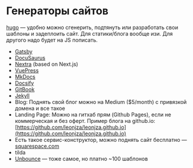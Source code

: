 # Генераторы сайтов

[hugo](https://gohugo.io/) — удобно можно сгенерить, подтянуть или разработать свои шаблоны и задеплоить сайт. Для статики/блога вообще изи. Для другого надо будет на JS пописать.

* [Gatsby](https://www.gatsbyjs.com/)
* [DocuSaurus](https://docusaurus.io)
* [Nextra](https://github.com/shuding/nextra) (based on Next.js)
* [VuePress](https://vuepress.vuejs.org/)
* [MkDocs](https://www.mkdocs.org/)
* [Docsify](https://docsify.js.org/)
* [GitBook](https://www.gitbook.com/)
* [Jekyll](https://github.com/jekyll/jekyll)
* Blog: Поднять свой блог можно на Medium ($5/month) с привязкой домена и все такое
* Landing Page: Можно на гитхаб прям (Github Pages), если не коммерческая и без оферт. Пример блога на github.io: [https://github.com/leonjza/leonjza.github.io](https://github.com/leonjza/leonjza.github.io)
* Есть такое сервис-конструктор, можно поднять сайт бесплатно — [squarespace.com](https://www.squarespace.com/)
* tilda
* [Unbounce](https://unbounce.com/) — тоже самое, но платно \~100 шаблонов

